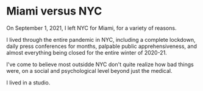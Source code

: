 # Miami versus NYC

On September 1, 2021, I left NYC for Miami, for a variety of reasons.

I lived through the entire pandemic in NYC, including a complete lockdown, daily press conferences for months, palpable public apprehensiveness, and almost everything being closed for the entire winter of 2020-21.

I've come to believe most outsidde NYC don't quite realize how bad things were, on a social and psychological level beyond just the medical.

I lived in a studio.
